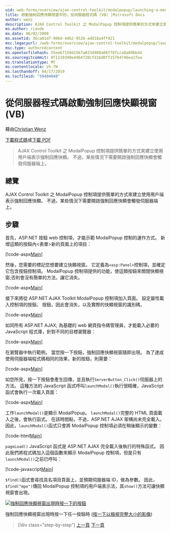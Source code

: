 ```yaml
---
uid: web-forms/overview/ajax-control-toolkit/modalpopup/launching-a-modal-popup-window-from-server-code-vb
title: 啟動強制回應快顯視窗中的，從伺服器程式碼 (VB) |Microsoft Docs
author: wenz
description: AJAX Control Toolkit 之 ModalPopup 控制項提供簡單的方式來建立使用用戶端表示強制回應快顯。 不過有些情況下會需要該 t...
ms.author: riande
ms.date: 06/02/2008
ms.assetid: 36ca81d7-906d-4db2-952b-add18a4ff421
msc.legacyurl: /web-forms/overview/ajax-control-toolkit/modalpopup/launching-a-modal-popup-window-from-server-code-vb
msc.type: authoredcontent
ms.openlocfilehash: 55ee67150d1567a0334988a06ff0fcca8a89bbd4
ms.sourcegitcommit: 0f1119340e4464720cfd16d0ff15764746ea1fea
ms.translationtype: MT
ms.contentlocale: zh-TW
ms.lasthandoff: 04/17/2019
ms.locfileid: "59404048"
---
```

# <a name="launching-a-modal-popup-window-from-server-code-vb"></a>從伺服器程式碼啟動強制回應快顯視窗 (VB)

藉由[Christian Wenz](https://github.com/wenz)

[下載程式碼](http://download.microsoft.com/download/2/4/0/24052038-f942-4336-905b-b60ae56f0dd5/ModalPopup1.vb.zip)或[下載 PDF](http://download.microsoft.com/download/b/6/a/b6ae89ee-df69-4c87-9bfb-ad1eb2b23373/modalpopup1VB.pdf)

> AJAX Control Toolkit 之 ModalPopup 控制項提供簡單的方式來建立使用用戶端表示強制回應快顯。 不過，某些情況下需要開啟強制回應快顯會觸發伺服器端上。


## <a name="overview"></a>總覽

AJAX Control Toolkit 之 ModalPopup 控制項提供簡單的方式來建立使用用戶端表示強制回應快顯。 不過，某些情況下需要開啟強制回應快顯會觸發伺服器端上。

## <a name="steps"></a>步驟

首先，ASP.NET 按鈕 web 控制項，才能示範 ModalPopup 控制的運作方式。 新增這類的按鈕內&lt;表單&gt;新的頁面上的項目：

[!code-aspx[Main](launching-a-modal-popup-window-from-server-code-vb/samples/sample1.aspx)]

然後，您需要的標記您想要建立快顯視窗。 它定義為`<asp:Panel>`控制項，並確定它包含按鈕控制項。 ModalPopup 控制項提供的功能，使這類按鈕來關閉快顯視窗;否則會沒有簡單的方法，讓它消失。

[!code-aspx[Main](launching-a-modal-popup-window-from-server-code-vb/samples/sample2.aspx)]

接下來將從 ASP.NET AJAX Toolkit ModalPopup 控制項加入頁面。 設定屬性載入控制項的按鈕、 按鈕，因此會消失，以及實際的快顯視窗的識別碼。

[!code-aspx[Main](launching-a-modal-popup-window-from-server-code-vb/samples/sample3.aspx)]

如同所有 ASP.NET AJAX; 為基礎的 web 網頁指令碼管理員，才能載入必要的 JavaScript 程式庫，針對不同的目標瀏覽器：

[!code-aspx[Main](launching-a-modal-popup-window-from-server-code-vb/samples/sample4.aspx)]

在瀏覽器中執行範例。 當您按一下按鈕，強制回應快顯視窗隨即出現。 為了達成使用伺服器端程式碼相同的效果，新的按鈕，則需要：

[!code-aspx[Main](launching-a-modal-popup-window-from-server-code-vb/samples/sample5.aspx)]

如您所見，按一下按鈕會產生回傳，並且執行`ServerButton_Click()`伺服器上的方法。 這種方法的 JavaScript 函式呼叫`launchModal()`執行很精確，JavaScript 函式會執行一次載入頁面：

[!code-aspx[Main](launching-a-modal-popup-window-from-server-code-vb/samples/sample6.aspx)]

工作`launchModal()`是顯示 ModalPopup。 `launchModal()`完整的 HTML 頁面載入之後，會執行函式。 在該時間點，不過，ASP.NET AJAX 架構尚未完全載入。 因此，`launchModal()`函式只會將 ModalPopup 控制項必須在稍後顯示的變數：

[!code-html[Main](launching-a-modal-popup-window-from-server-code-vb/samples/sample7.html)]

`pageLoad()` JavaScript 函式是 ASP.NET AJAX 完全載入後執行的特殊函式。 因此我們將程式碼加入這個函數來顯示 ModalPopup 控制項，但是只有`launchModal()`之前已呼叫：

[!code-javascript[Main](launching-a-modal-popup-window-from-server-code-vb/samples/sample8.js)]

`$find()`函式會尋找具名項目頁面上，並預期伺服器端 ID，做為參數。 因此，`$find("mpe")`傳回 ModalPopup 控制項的用戶端表示法，其`show()`方法可讓快顯視窗會出現。


[![強制回應快顯視窗出現時按一下的按鈕](launching-a-modal-popup-window-from-server-code-vb/_static/image2.png)](launching-a-modal-popup-window-from-server-code-vb/_static/image1.png)

強制回應快顯視窗出現時按一下任一按鈕時 ([按一下以檢視完整大小的影像](launching-a-modal-popup-window-from-server-code-vb/_static/image3.png))

> [!div class="step-by-step"]
> [上一頁](positioning-a-modalpopup-cs.md)
> [下一頁](using-modalpopup-with-a-repeater-control-vb.md)
